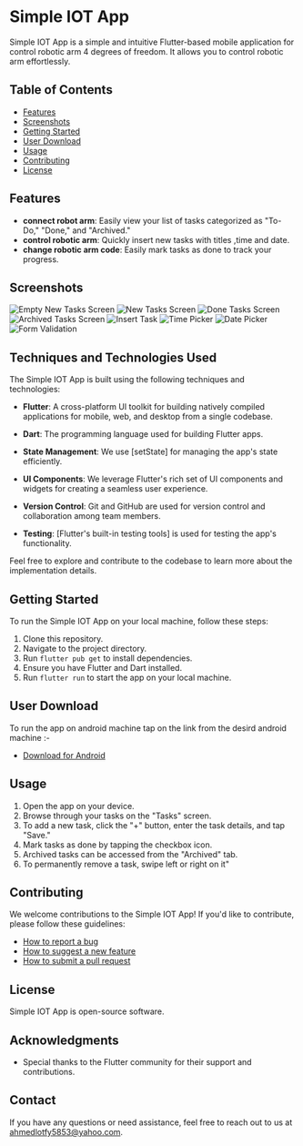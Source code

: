 # Simple IOT App

Simple IOT App is a simple and intuitive Flutter-based mobile application for control robotic arm 4 degrees of freedom. It allows you to control robotic arm effortlessly.

## Table of Contents
- [Features](#features)
- [Screenshots](#screenshots)
- [Getting Started](#getting-started)
- [User Download](#user-download)
- [Usage](#usage)
- [Contributing](#contributing)
- [License](#license)

## Features
- **connect robot arm**: Easily view your list of tasks categorized as "To-Do," "Done," and "Archived."
- **control robotic arm**: Quickly insert new tasks with titles ,time and date.
- **change robotic arm code**: Easily mark tasks as done to track your progress.


## Screenshots
![Empty New Tasks Screen](/screenshots/empty_new_tasks_Screen.png)
![New Tasks Screen](/screenshots/new_tasks_Screen.png)
![Done Tasks Screen](/screenshots/done_tasks_screen.png)
![Archived Tasks Screen](/screenshots/archived_tasks_screen.png)
![Insert Task ](/screenshots/insert_task.png)
![Time Picker](/screenshots/time_picker.png)
![Date Picker](/screenshots/date_picker.png)
![Form Validation](/screenshots/form_validation.png)

## Techniques and Technologies Used
The Simple IOT App is built using the following techniques and technologies:

- **Flutter**: A cross-platform UI toolkit for building natively compiled applications for mobile, web, and desktop from a single codebase.

- **Dart**: The programming language used for building Flutter apps.

- **State Management**: We use [setState] for managing the app's state efficiently.

- **UI Components**: We leverage Flutter's rich set of UI components and widgets for creating a seamless user experience.

- **Version Control**: Git and GitHub are used for version control and collaboration among team members.

- **Testing**: [Flutter's built-in testing tools] is used for testing the app's functionality.

Feel free to explore and contribute to the codebase to learn more about the implementation details.


## Getting Started
To run the Simple IOT App on your local machine, follow these steps:

1. Clone this repository.
2. Navigate to the project directory.
3. Run `flutter pub get` to install dependencies.
4. Ensure you have Flutter and Dart installed.
5. Run `flutter run` to start the app on your local machine.

## User Download
To run the app on android machine tap on the link from the desird android machine :-
- [Download for Android](https://drive.google.com/file/d/1jWr_3xa5ctrglg9HjnAX80rbRULODau3/view?usp=sharing)

## Usage
1. Open the app on your device.
2. Browse through your tasks on the "Tasks" screen.
3. To add a new task, click the "+" button, enter the task details, and tap "Save."
4. Mark tasks as done by tapping the checkbox icon.
5. Archived tasks can be accessed from the "Archived" tab.
6. To permanently remove a task, swipe left or right on it"

## Contributing
We welcome contributions to the Simple IOT App! If you'd like to contribute, please follow these guidelines:

- [How to report a bug](CONTRIBUTING.md#reporting-a-bug)
- [How to suggest a new feature](CONTRIBUTING.md#suggesting-a-feature)
- [How to submit a pull request](CONTRIBUTING.md#submitting-a-pull-request)

## License
Simple IOT App is open-source software.

## Acknowledgments
- Special thanks to the Flutter community for their support and contributions.

## Contact
If you have any questions or need assistance, feel free to reach out to us at [ahmedlotfy5853@yahoo.com](mailto:ahmedlotfy5853@yahoo.com).
